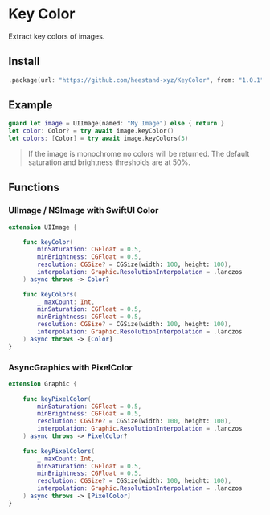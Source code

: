 
# Key Color

Extract key colors of images.

## Install

```swift
.package(url: "https://github.com/heestand-xyz/KeyColor", from: "1.0.1")
```

## Example

```swift
guard let image = UIImage(named: "My Image") else { return }
let color: Color? = try await image.keyColor()
let colors: [Color] = try await image.keyColors(3)
```

> If the image is monochrome no colors will be returned.
> The default saturation and brightness thresholds are at 50%.

## Functions

### UIImage / NSImage with SwiftUI Color

```swift
extension UIImage {
    
    func keyColor(
        minSaturation: CGFloat = 0.5,
        minBrightness: CGFloat = 0.5,
        resolution: CGSize? = CGSize(width: 100, height: 100),
        interpolation: Graphic.ResolutionInterpolation = .lanczos
    ) async throws -> Color?
    
    func keyColors(
        _ maxCount: Int,
        minSaturation: CGFloat = 0.5,
        minBrightness: CGFloat = 0.5,
        resolution: CGSize? = CGSize(width: 100, height: 100),
        interpolation: Graphic.ResolutionInterpolation = .lanczos
    ) async throws -> [Color]
}
```

### AsyncGraphics with PixelColor

```swift
extension Graphic {
    
    func keyPixelColor(
        minSaturation: CGFloat = 0.5,
        minBrightness: CGFloat = 0.5,
        resolution: CGSize? = CGSize(width: 100, height: 100),
        interpolation: Graphic.ResolutionInterpolation = .lanczos
    ) async throws -> PixelColor?
    
    func keyPixelColors(
        _ maxCount: Int,
        minSaturation: CGFloat = 0.5,
        minBrightness: CGFloat = 0.5,
        resolution: CGSize? = CGSize(width: 100, height: 100),
        interpolation: Graphic.ResolutionInterpolation = .lanczos
    ) async throws -> [PixelColor]
}
```
